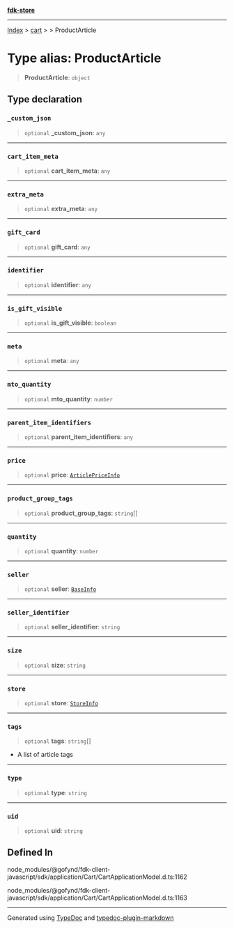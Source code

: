 [**fdk-store**](../../../README.md)
***

[Index](../../../API.md) > [cart](../../README.md) > [<internal>](../README.md) > ProductArticle

# Type alias: ProductArticle

> **ProductArticle**: `object`

## Type declaration

### `_custom_json`

> `optional` **\_custom\_json**: `any`

***

### `cart_item_meta`

> `optional` **cart\_item\_meta**: `any`

***

### `extra_meta`

> `optional` **extra\_meta**: `any`

***

### `gift_card`

> `optional` **gift\_card**: `any`

***

### `identifier`

> `optional` **identifier**: `any`

***

### `is_gift_visible`

> `optional` **is\_gift\_visible**: `boolean`

***

### `meta`

> `optional` **meta**: `any`

***

### `mto_quantity`

> `optional` **mto\_quantity**: `number`

***

### `parent_item_identifiers`

> `optional` **parent\_item\_identifiers**: `any`

***

### `price`

> `optional` **price**: [`ArticlePriceInfo`](type-alias.ArticlePriceInfo.md)

***

### `product_group_tags`

> `optional` **product\_group\_tags**: `string`[]

***

### `quantity`

> `optional` **quantity**: `number`

***

### `seller`

> `optional` **seller**: [`BaseInfo`](type-alias.BaseInfo.md)

***

### `seller_identifier`

> `optional` **seller\_identifier**: `string`

***

### `size`

> `optional` **size**: `string`

***

### `store`

> `optional` **store**: [`StoreInfo`](type-alias.StoreInfo.md)

***

### `tags`

> `optional` **tags**: `string`[]

- A list of article tags

***

### `type`

> `optional` **type**: `string`

***

### `uid`

> `optional` **uid**: `string`

## Defined In

node\_modules/@gofynd/fdk-client-javascript/sdk/application/Cart/CartApplicationModel.d.ts:1162

node\_modules/@gofynd/fdk-client-javascript/sdk/application/Cart/CartApplicationModel.d.ts:1163

***
Generated using [TypeDoc](https://typedoc.org/) and [typedoc-plugin-markdown](https://www.npmjs.com/package/typedoc-plugin-markdown)
